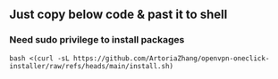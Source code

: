 ## Just copy below code & past it to shell
### Need sudo privilege to install packages
```
bash <(curl -sL https://github.com/ArtoriaZhang/openvpn-oneclick-installer/raw/refs/heads/main/install.sh)
```
